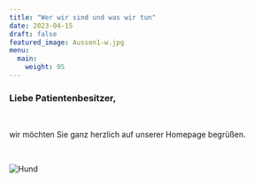```yaml
---
title: "Wer wir sind und was wir tun"
date: 2023-04-15
draft: false
featured_image: Aussen1-w.jpg
menu:
  main:
    weight: 05
---
```


### Liebe Patientenbesitzer,
<br>

wir möchten Sie ganz herzlich auf unserer Homepage begrüßen.
 
<br />

![Hund](/hund.jpg "Hund")


